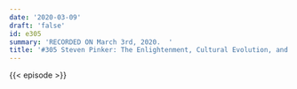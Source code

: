 ```yaml
---
date: '2020-03-09'
draft: 'false'
id: e305
summary: 'RECORDED ON March 3rd, 2020.  '
title: '#305 Steven Pinker: The Enlightenment, Cultural Evolution, and the Human Mind'
---
```

{{< episode >}}
